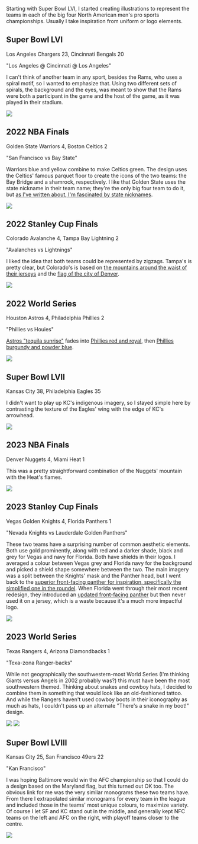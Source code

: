 <!-- Championship Posters -->
<!-- 2024-02-15 -->

Starting with Super Bowl LVI, I started creating illustrations to represent the teams in each of the big four North American men's pro sports championships.
Usually I take inspiration from uniform or logo elements.

## Super Bowl LVI

Los Angeles Chargers 23, Cincinnati Bengals 20

"Los Angeles @ Cincinnati @ Los Angeles"

I can't think of another team in any sport, besides the Rams, who uses a spiral motif, so I wanted to emphasize that.
Using two different sets of spirals, the background and the eyes, was meant to show that the Rams were both a participant in the game and the host of the game, as it was played in their stadium.

<img src="img/2024-02-17-championship-posters/sblvi.png" class="image-full-width" />

## 2022 NBA Finals

Golden State Warriors 4, Boston Celtics 2

"San Francisco vs Bay State"

Warriors blue and yellow combine to make Celtics green.
The design uses the Celtics' famous parquet floor to create the icons of the two teams: the Bay Bridge and a shamrock, respectively.
I like that Golden State uses the state nickname in their team name; they're the only big four team to do it, but [as I've written about, I'm fascinated by state nicknames](/2020-04-12-state-nickname-teams.html).

<img src="img/2024-02-17-championship-posters/2022-nba-finals.png" class="image-full-width" />

## 2022 Stanley Cup Finals

Colorado Avalanche 4, Tampa Bay Lightning 2

"Avalanches vs Lightnings"

I liked the idea that both teams could be represented by zigzags.
Tampa's is pretty clear, but Colorado's is based on [the mountains around the waist of their jerseys](https://www.sportslogos.net/logos/view/810232018/Colorado_Avalanche/2018/Dark_Uniform) and the [flag of the city of Denver](https://en.wikipedia.org/wiki/Flag_of_Denver).

<img src="img/2024-02-17-championship-posters/2022-stanley-cup.png" class="image-full-width" />

## 2022 World Series

Houston Astros 4, Philadelphia Phillies 2

"Phillies vs Houies"

[Astros "tequila sunrise"](https://www.sportslogos.net/logos/view/6177521975/Houston_Astros/1975/Jersey_Logo) fades into [Phillies red and royal](https://www.sportslogos.net/logos/view/7024892019/Philadelphia_Phillies/2019/Jersey_Logo), then [Phillies burgundy and powder blue](https://www.sportslogos.net/logos/view/7025061973/Philadelphia_Phillies/1973/Jersey_Logo).

<img src="img/2024-02-17-championship-posters/2022-world-series.png" class="image-full-width" />

## Super Bowl LVII

Kansas City 38, Philadelphia Eagles 35

I didn't want to play up KC's indigenous imagery, so I stayed simple here by contrasting the texture of the Eagles' wing with the edge of KC's arrowhead.

<img src="img/2024-02-17-championship-posters/sblvii.png" class="image-full-width" />

## 2023 NBA Finals

Denver Nuggets 4, Miami Heat 1

This was a pretty straightforward combination of the Nuggets' mountain with the Heat's flames.

<img src="img/2024-02-17-championship-posters/2023-nba-finals.png" class="image-full-width" />

## 2023 Stanley Cup Finals

Vegas Golden Knights 4, Florida Panthers 1

"Nevada Knights vs Lauderdale Golden Panthers"

These two teams have a surprising number of common aesthetic elements.
Both use gold prominently, along with red and a darker shade, black and grey for Vegas and navy for Florida.
Both have shields in their logos.
I averaged a colour between Vegas grey and Florida navy for the background and picked a shield shape somewhere between the two.
The main imagery was a split between the Knights' mask and the Panther head, but I went back to the [superior front-facing panther for inspiration, specifically the simplified one in the roundel](https://www.sportslogos.net/logos/view/ejsvf6ira3ggsff4mjrxh4ree/Florida_Panthers/2010/Alternate_Logo).
When Florida went through their most recent redesign, they introduced an [updated front-facing panther](https://www.sportslogos.net/logos/view/1322432017/Florida_Panthers/2017/Alternate_Logo) but then never used it on a jersey, which is a waste because it's a much more impactful logo.

<img src="img/2024-02-17-championship-posters/2023-stanley-cup.png" class="image-full-width" />

## 2023 World Series

Texas Rangers 4, Arizona Diamondbacks 1

"Texa-zona Ranger-backs"

While not geographically the southwestern-most World Series (I'm thinking Giants versus Angels in 2002 probably was?) this must have been the most southwestern themed.
Thinking about snakes and cowboy hats, I decided to combine them in something that would look like an old-fashioned tattoo.
And while the Rangers haven't used cowboy boots in their iconography as much as hats, I couldn't pass up an alternate "There's a snake in my boot!" design.

<img src="img/2024-02-17-championship-posters/2023-world-series.png" class="image-full-width" />
<img src="img/2024-02-17-championship-posters/2023-world-series-alt.png" class="image-full-width" />

## Super Bowl LVIII

Kansas City 25, San Francisco 49ers 22

"Kan Francisco"

I was hoping Baltimore would win the AFC championship so that I could do a design based on the Maryland flag, but this turned out OK too.
The obvious link for me was the very similar monograms these two teams have.
From there I extrapolated similar monograms for every team in the league and included those in the teams' most unique colours, to maximize variety.
Of course I let SF and KC stand out in the middle, and generally kept NFC teams on the left and AFC on the right, with playoff teams closer to the centre.

<img src="img/2024-02-17-championship-posters/sblviii.png" class="image-full-width" />
